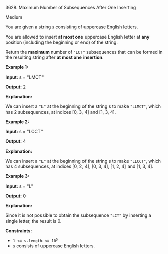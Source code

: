 3628\. Maximum Number of Subsequences After One Inserting

Medium

You are given a string `s` consisting of uppercase English letters.

You are allowed to insert **at most one** uppercase English letter at **any** position (including the beginning or end) of the string.

Return the **maximum** number of `"LCT"` subsequences that can be formed in the resulting string after **at most one insertion**.

**Example 1:**

**Input:** s = "LMCT"

**Output:** 2

**Explanation:**

We can insert a `"L"` at the beginning of the string s to make `"LLMCT"`, which has 2 subsequences, at indices [0, 3, 4] and [1, 3, 4].

**Example 2:**

**Input:** s = "LCCT"

**Output:** 4

**Explanation:**

We can insert a `"L"` at the beginning of the string s to make `"LLCCT"`, which has 4 subsequences, at indices [0, 2, 4], [0, 3, 4], [1, 2, 4] and [1, 3, 4].

**Example 3:**

**Input:** s = "L"

**Output:** 0

**Explanation:**

Since it is not possible to obtain the subsequence `"LCT"` by inserting a single letter, the result is 0.

**Constraints:**

*   <code>1 <= s.length <= 10<sup>5</sup></code>
*   `s` consists of uppercase English letters.